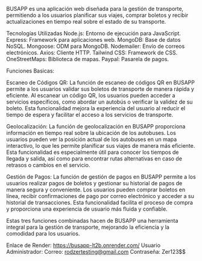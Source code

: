 BUSAPP es una aplicación web diseñada para la gestión de transporte, permitiendo a los usuarios planificar sus viajes, comprar boletos y recibir actualizaciones en tiempo real sobre el estado de su transporte.

Tecnologías Utilizadas
Node.js: Entorno de ejecución para JavaScript.
Express: Framework para aplicaciones web.
MongoDB: Base de datos NoSQL.
Mongoose: ODM para MongoDB.
Nodemailer: Envío de correos electrónicos.
Axios: Cliente HTTP.
Tailwind CSS: Framework de CSS.
OneStreetMaps: Biblioteca de mapas.
Paypal: Pasarela de pagos.

Funciones Basicas:

Escaneo de Códigos QR:
La función de escaneo de códigos QR en BUSAPP permite a los usuarios validar sus boletos de transporte de manera rápida y eficiente. Al escanear un código QR, los usuarios pueden acceder a servicios específicos, como abordar un autobús o verificar la validez de su boleto. Esta funcionalidad mejora la experiencia del usuario al reducir el tiempo de espera y facilitar el acceso a los servicios de transporte.

Geolocalización:
La función de geolocalización en BUSAPP proporciona información en tiempo real sobre la ubicación de los autobuses. Los usuarios pueden ver la posición actual de los autobuses en un mapa interactivo, lo que les permite planificar sus viajes de manera más eficiente. Esta funcionalidad es especialmente útil para conocer los tiempos de llegada y salida, así como para encontrar rutas alternativas en caso de retrasos o cambios en el servicio.

Gestión de Pagos:
La función de gestión de pagos en BUSAPP permite a los usuarios realizar pagos de boletos y gestionar su historial de pagos de manera segura y conveniente. Los usuarios pueden comprar boletos en línea, recibir confirmaciones de pago por correo electrónico y acceder a su historial de transacciones. Esta funcionalidad facilita el proceso de compra y proporciona una experiencia de usuario más fluida y confiable.

Estas tres funciones combinadas hacen de BUSAPP una herramienta integral para la gestión de transporte, mejorando la eficiencia y la comodidad para los usuarios.

Enlace de Render: https://busapp-lt2b.onrender.com/
Usuario Administrador:
Correo: rodzertesting@gmail.com
Contraseña: Zer123$$



